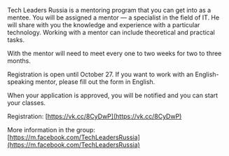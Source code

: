 Tech Leaders Russia is a mentoring program that you can get into as a mentee. You will be assigned a mentor — a specialist in the field of IT. He will share with you the knowledge and experience with a particular technology. Working with a mentor can include theoretical and practical tasks.

With the mentor will need to meet every one to two weeks for two to three months.

Registration is open until October 27. If you want to work with an English-speaking mentor, please fill out the form in English.

When your application is approved, you will be notified and you can start your classes.

Registration: [https://vk.cc/8CyDwP](https://vk.cc/8CyDwP)

More information in the group: [https://m.facebook.com/TechLeadersRussia](https://m.facebook.com/TechLeadersRussia)